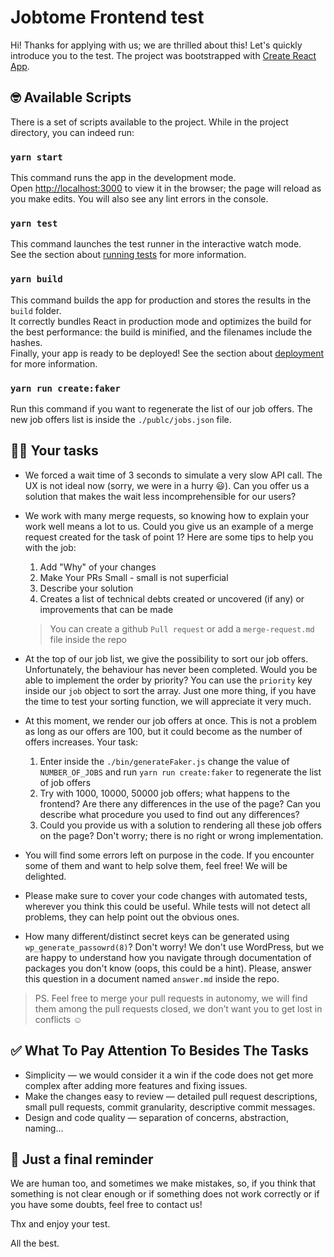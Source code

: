 # Jobtome Frontend test

Hi! Thanks for applying with us; we are thrilled about this! Let's quickly introduce you to the test. The project was bootstrapped with [Create React App](https://github.com/facebook/create-react-app).

## 🤓 Available Scripts

There is a set of scripts available to the project. While in the project directory, you can indeed run:

### `yarn start`

This command runs the app in the development mode.\
Open [http://localhost:3000](http://localhost:3000) to view it in the browser; the page will reload as you make edits.
You will also see any lint errors in the console.

### `yarn test`

This command launches the test runner in the interactive watch mode.\
See the section about [running tests](https://facebook.github.io/create-react-app/docs/running-tests) for more information.

### `yarn build`

This command builds the app for production and stores the results in the `build` folder.\
It correctly bundles React in production mode and optimizes the build for the best performance: the build is minified, and the filenames include the hashes.\
Finally, your app is ready to be deployed!
See the section about [deployment](https://facebook.github.io/create-react-app/docs/deployment) for more information.

### `yarn run create:faker`

Run this command if you want to regenerate the list of our job offers. The new job offers list is inside the `./publc/jobs.json` file.

## 🧑‍🚀 Your tasks

- We forced a wait time of 3 seconds to simulate a very slow API call. The UX is not ideal now (sorry, we were in a hurry 😃). Can you offer us a solution that makes the wait less incomprehensible for our users?

- We work with many merge requests, so knowing how to explain your work well means a lot to us. Could you give us an example of a merge request created for the task of point 1? Here are some tips to help you with the job:

  1. Add "Why" of your changes
  2. Make Your PRs Small - small is not superficial
  3. Describe your solution
  4. Creates a list of technical debts created or uncovered (if any) or improvements that can be made

  > You can create a github `Pull request` or add a `merge-request.md` file inside the repo

- At the top of our job list, we give the possibility to sort our job offers. Unfortunately, the behaviour has never been completed. Would you be able to implement the order by priority? You can use the `priority` key inside our `job` object to sort the array. Just one more thing, if you have the time to test your sorting function, we will appreciate it very much.

- At this moment, we render our job offers at once. This is not a problem as long as our offers are 100, but it could become as the number of offers increases. Your task:

  1. Enter inside the `./bin/generateFaker.js` change the value of `NUMBER_OF_JOBS` and run `yarn run create:faker` to regenerate the list of job offers
  2. Try with 1000, 10000, 50000 job offers; what happens to the frontend? Are there any differences in the use of the page? Can you describe what procedure you used to find out any differences?
  3. Could you provide us with a solution to rendering all these job offers on the page? Don't worry; there is no right or wrong implementation.

- You will find some errors left on purpose in the code. If you encounter some of them and want to help solve them, feel free! We will be delighted.

- Please make sure to cover your code changes with automated tests, wherever you think this could be useful. While tests will not detect all problems, they can help point out the obvious ones.

- How many different/distinct secret keys can be generated using `wp_generate_passowrd(8)`? Don't worry! We don't use WordPress, but we are happy to understand how you navigate through documentation of packages you don't know (oops, this could be a hint). Please, answer this question in a document named `answer.md` inside the repo.

> PS. Feel free to merge your pull requests in autonomy, we will find them among the pull requests closed, we don’t want you to get lost in conflicts ☺️

## ✅ What To Pay Attention To Besides The Tasks

- Simplicity — we would consider it a win if the code does not get more complex after adding more features and fixing issues.
- Make the changes easy to review — detailed pull request descriptions, small pull requests, commit granularity, descriptive commit messages.
- Design and code quality — separation of concerns, abstraction, naming...

## 🤟 Just a final reminder

We are human too, and sometimes we make mistakes, so, if you think that something is not clear enough or if something does not work correctly or if you have some doubts, feel free to contact us!

Thx and enjoy your test.

All the best.

